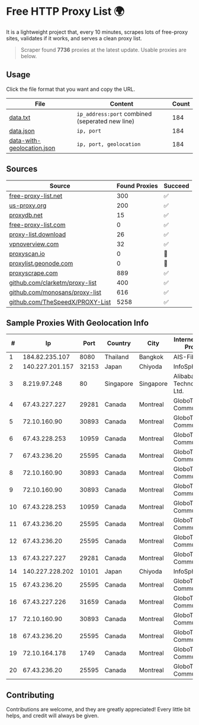 
# Free HTTP Proxy List 🌍

It is a lightweight project that, every 10 minutes, scrapes lots of free-proxy sites, validates if it works, and serves a clean proxy list.


> Scraper found **7736** proxies at the latest update. Usable proxies are below.

## Usage

Click the file format that you want and copy the URL.


|File|Content|Count|
|----|-------|-----|
|[data.txt](https://raw.githubusercontent.com/themiralay/Proxy-List-World/master/data.txt)|`ip_address:port` combined (seperated new line)|184|
|[data.json](https://raw.githubusercontent.com/themiralay/Proxy-List-World/master/data.json)|`ip, port`|184|
|[data-with-geolocation.json](https://raw.githubusercontent.com/themiralay/Proxy-List-World/master/data-with-geolocation.json)|`ip, port, geolocation`|184|

## Sources

|Source|Found Proxies|Succeed|
|------|-------------|-------|
|[free-proxy-list.net](https://free-proxy-list.net)|300|✅|
|[us-proxy.org](https://www.us-proxy.org)|200|✅|
|[proxydb.net](http://proxydb.net)|15|✅|
|[free-proxy-list.com](https://free-proxy-list.com/?page=&port=&type%5B%5D=http&type%5B%5D=https&up_time=0&search=Search)|0|✅|
|[proxy-list.download](https://www.proxy-list.download/HTTP)|26|✅|
|[vpnoverview.com](https://vpnoverview.com/privacy/anonymous-browsing/free-proxy-servers)|32|✅|
|[proxyscan.io](https://www.proxyscan.io)|0|🚫|
|[proxylist.geonode.com](https://proxylist.geonode.com/api/proxy-list?limit=300&page=1&sort_by=lastChecked&sort_type=desc&protocols=http,https)|0|🚫|
|[proxyscrape.com](https://api.proxyscrape.com/v2/?request=displayproxies&protocol=http&timeout=10000&country=all&ssl=all&anonymity=all)|889|✅|
|[github.com/clarketm/proxy-list](https://raw.githubusercontent.com/clarketm/proxy-list/master/proxy-list-raw.txt)|400|✅|
|[github.com/monosans/proxy-list](https://raw.githubusercontent.com/monosans/proxy-list/main/proxies/http.txt)|616|✅|
|[github.com/TheSpeedX/PROXY-List](https://raw.githubusercontent.com/TheSpeedX/PROXY-List/master/http.txt)|5258|✅|


## Sample Proxies With Geolocation Info

|#|Ip|Port|Country|City|Internet Service Provider|
|-|--|----|-------|----|-------------------------|
|1|184.82.235.107|8080|Thailand|Bangkok|AIS-Fibre|
|2|140.227.201.157|32153|Japan|Chiyoda|InfoSphere|
|3|8.219.97.248|80|Singapore|Singapore|Alibaba (US) Technology Co., Ltd.|
|4|67.43.227.227|29281|Canada|Montreal|GloboTech Communications|
|5|72.10.160.90|30893|Canada|Montreal|GloboTech Communications|
|6|67.43.228.253|10959|Canada|Montreal|GloboTech Communications|
|7|67.43.236.20|25595|Canada|Montreal|GloboTech Communications|
|8|72.10.160.90|30893|Canada|Montreal|GloboTech Communications|
|9|72.10.160.90|30893|Canada|Montreal|GloboTech Communications|
|10|67.43.228.253|10959|Canada|Montreal|GloboTech Communications|
|11|67.43.236.20|25595|Canada|Montreal|GloboTech Communications|
|12|67.43.236.20|25595|Canada|Montreal|GloboTech Communications|
|13|67.43.227.227|29281|Canada|Montreal|GloboTech Communications|
|14|140.227.228.202|10101|Japan|Chiyoda|InfoSphere|
|15|67.43.236.20|25595|Canada|Montreal|GloboTech Communications|
|16|67.43.227.226|31659|Canada|Montreal|GloboTech Communications|
|17|72.10.160.90|30893|Canada|Montreal|GloboTech Communications|
|18|67.43.236.20|25595|Canada|Montreal|GloboTech Communications|
|19|72.10.164.178|1749|Canada|Montreal|GloboTech Communications|
|20|67.43.236.20|25595|Canada|Montreal|GloboTech Communications|



## Contributing

Contributions are welcome, and they are greatly appreciated! Every
little bit helps, and credit will always be given.

